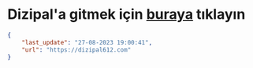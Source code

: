 # Dizipal'a gitmek için [buraya](https://dizipal612.com) tıklayın
    
```json
{
    "last_update": "27-08-2023 19:00:41",
    "url": "https://dizipal612.com"
}
```